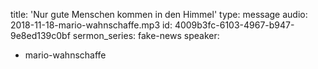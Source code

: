 title: 'Nur gute Menschen kommen in den Himmel'
type: message
audio: 2018-11-18-mario-wahnschaffe.mp3
id: 4009b3fc-6103-4967-b947-9e8ed139c0bf
sermon_series: fake-news
speaker:
  - mario-wahnschaffe
